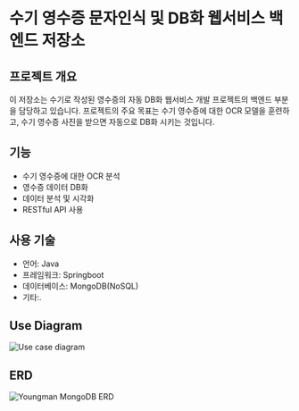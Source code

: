 # 수기 영수증 문자인식 및 DB화 웹서비스 백엔드 저장소

## 프로젝트 개요
이 저장소는 수기로 작성된 영수증의 자동 DB화 웹서비스 개발 프로젝트의 백엔드 부분을 담당하고 있습니다. 프로젝트의 주요 목표는 수기 영수증에 대한 OCR 모델을 훈련하고, 수기 영수증 사진을 받으면 자동으로 DB화 시키는 것입니다.

## 기능
- 수기 영수증에 대한 OCR 분석
- 영수증 데이터 DB화
- 데이터 분석 및 시각화
- RESTful API 사용

## 사용 기술
- 언어: Java
- 프레임워크: Springboot
- 데이터베이스: MongoDB(NoSQL)
- 기타:.

## Use Diagram
![Use case diagram](https://github.com/ORENOL/YoungmanProject_backend/assets/141015530/3169c93d-1450-4103-9a51-fe3867a62b9c)

## ERD
![Youngman MongoDB ERD](https://github.com/ORENOL/YoungmanProject_backend/assets/141015530/80babca0-252e-4869-84fc-e6581dec4028)
